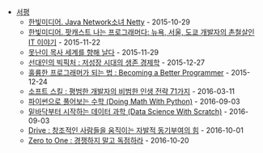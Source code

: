 - [서평](.)
  - [한빛미디어. Java Network소녀 Netty](hanbit.netty.md) - 2015-10-29
  - [한빛미디어. 팟캐스트 나는 프로그래머다: 뉴욕, 서울, 도쿄 개발자의 촌철살인 IT 이야기](hanbit.naProDa.md) - 2015-11-22
  - [못난이 목사 세계를 향해 날다](motmok.md) - 2015-11-29
  - [선대인의 빅픽처 : 저성장 시대의 생존 경제학](BigPicture.md) - 2015-12-27
  - [훌륭한 프로그래머가 되는 법 : Becoming a Better Programmer](hanbit.BBP.md) - 2015-12-24
  - [소프트 스킬 : 평범한 개발자의 비범한 인생 전략 71가지](softskill.md) - 2016-03-11
  - [파이썬으로 풀어보는 수학 (Doing Math With Python)](DoingMathWithPython.md) - 2016-09-03
  - [밑바닥부터 시작하는 데이터 과학 (Data Science With Scratch)](DataScienceWithScratch.md) - 2016-09-03
  - [Drive : 창조적인 사람들을 움직이는 자발적 동기부여의 힘](Drive.md) - 2016-10-01
  - [Zero to One : 경쟁하지 말고 독점하라](ZeroToOne.md) - 2016-10-20
